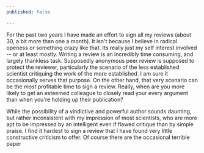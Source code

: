 ```yaml
---
published: false

---
```



For the past two years I have made an effort to sign all my reviews (about 30, a bit more than one a month).  It isn't because I believe in radical openess or something crazy like that.  Its really just my self interest involved -- or at least mostly.  Writing a review is an incredibly time consuming, and largely thankless task.  Supposedly anonymous peer review is supposed to protect the reviewer, particularly the scenario of the less established scientist critiquing the work of the more established.  I am sure it occasionally serves that purpose.  On the other hand, that very scenario can be the *most* profitable time to sign a review.  Really, when are you more likely to get an esteemed colleague to closely read your every argument than when you're holding up their publication?  

While the possibility of a vindictive and powerful author sounds daunting, but rather inconsistent with my impression of most scientists, who are more apt to be impressed by an intelligent even if flawed critique than by simple praise.  I find it hardest to sign a review that I have found very little constructive criticism to offer.  Of course there are the occasional terrible paper 
